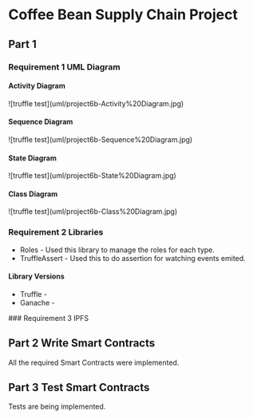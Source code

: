 # Coffee Bean Supply Chain Project

## Part 1

### Requirement 1  UML Diagram
<h4>Activity Diagram</h4>
![truffle test](uml/project6b-Activity%20Diagram.jpg)


<h4>Sequence Diagram</h4>
![truffle test](uml/project6b-Sequence%20Diagram.jpg)

<h4>State Diagram</h4>
![truffle test](uml/project6b-State%20Diagram.jpg)

<h4>Class Diagram</h4>
![truffle test](uml/project6b-Class%20Diagram.jpg)


### Requirement 2 Libraries
<ul>
<li>Roles - Used this library to manage the roles for each type.</li>
<li>TruffleAssert - Used this to do assertion for watching events emited.</li>
</ul>

<h4>Library Versions</h4>
<ul>
<li>Truffle - </li>
<li>Ganache - </li>
</ul>
### Requirement 3 IPFS


## Part 2 Write Smart Contracts

All the required Smart Contracts were implemented.

## Part 3 Test Smart Contracts

Tests are being implemented.


